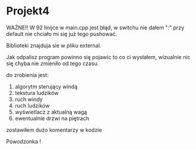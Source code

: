# Projekt4

WAŻNE!!
W 92 linijce w main.cpp jest błąd, w switchu nie dałem ":" przy default nie chciało mi się już tego pushować.

Biblioteki znajduja sie w pliku external.

Jak odpalisz program powinno się pojawic to co ci wysłałem, wizualnie nic się chyba nie zmieniło od tego czasu.

do zrobienia jest:
1. algorytm sterujący windą
2. tekstura ludzików
3. ruch windy
4. ruch ludzików
5. wyświetlacz z aktualną wagą
6. ewentualnie drzwi na piętrach

zostawiłem dużo komentarzy w kodzie

Powodzonka !
